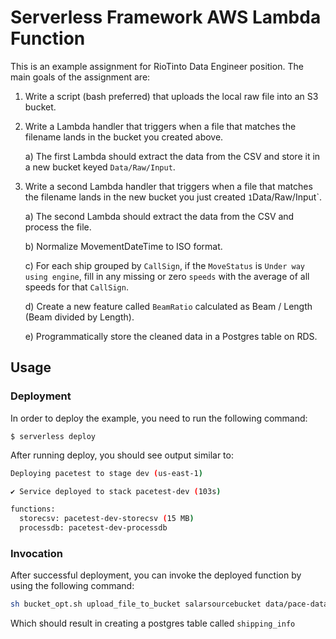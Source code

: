 
# Serverless Framework AWS Lambda Function

This is an example assignment for RioTinto Data Engineer position.
The main goals of the assignment are:

1) Write a script (bash preferred) that uploads the local raw file into an S3 bucket.
2) Write a Lambda handler that triggers when a file that matches the filename lands in the bucket you created above.

    a) The first Lambda should extract the data from the CSV and store it in a new bucket keyed `Data/Raw/Input`.
3) Write a second Lambda handler that triggers when a file that matches the filename lands in the new bucket you just created `1`Data/Raw/Input`.

    a) The second Lambda should extract the data from the CSV and process the file.

    b) Normalize MovementDateTime to ISO format.

    c) For each ship grouped by `CallSign`, if the `MoveStatus` is `Under way using engine`, fill in any missing or zero `speeds` with the average of all speeds for that `CallSign`.

    d) Create a new feature called `BeamRatio` calculated as Beam / Length (Beam divided by Length).
    
    e) Programmatically store the cleaned data in a Postgres table on RDS.


## Usage

### Deployment

In order to deploy the example, you need to run the following command:

```
$ serverless deploy
```

After running deploy, you should see output similar to:

```bash
Deploying pacetest to stage dev (us-east-1)

✔ Service deployed to stack pacetest-dev (103s)

functions:
  storecsv: pacetest-dev-storecsv (15 MB)
  processdb: pacetest-dev-processdb
```

### Invocation

After successful deployment, you can invoke the deployed function by using the following command:

```bash
sh bucket_opt.sh upload_file_to_bucket salarsourcebucket data/pace-data.txt pace-data.txt

```

Which should result in creating a postgres table called `shipping_info`
